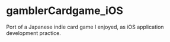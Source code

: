 # gamblerCardgame_iOS
Port of a Japanese indie card game I enjoyed, as iOS application development practice.
